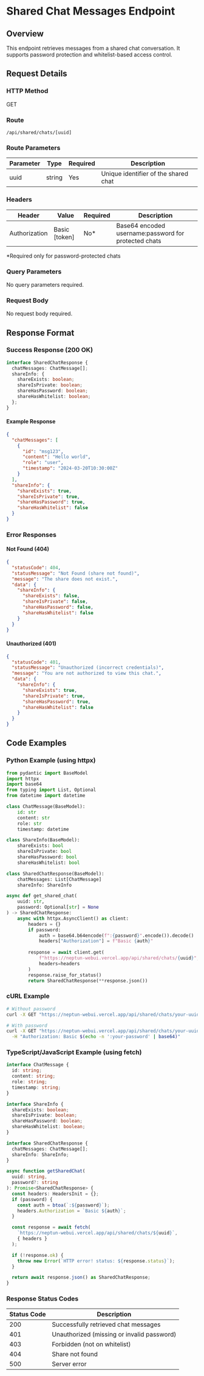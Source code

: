 # Shared Chat Messages Endpoint

## Overview

This endpoint retrieves messages from a shared chat conversation. It supports password protection and whitelist-based access control.

## Request Details

### HTTP Method

GET

### Route

`/api/shared/chats/[uuid]`

### Route Parameters

| Parameter | Type   | Required | Description                                    |
|-----------|--------|----------|------------------------------------------------|
| uuid      | string | Yes      | Unique identifier of the shared chat          |

### Headers

| Header         | Value          | Required | Description                                           |
|----------------|----------------|----------|-------------------------------------------------------|
| Authorization  | Basic [token]  | No*      | Base64 encoded username:password for protected chats  |

*Required only for password-protected chats

### Query Parameters

No query parameters required.

### Request Body

No request body required.

## Response Format

### Success Response (200 OK)

```typescript
interface SharedChatResponse {
  chatMessages: ChatMessage[];
  shareInfo: {
    shareExists: boolean;
    shareIsPrivate: boolean;
    shareHasPassword: boolean;
    shareHasWhitelist: boolean;
  };
}
```

#### Example Response

```json
{
  "chatMessages": [
    {
      "id": "msg123",
      "content": "Hello world",
      "role": "user",
      "timestamp": "2024-03-20T10:30:00Z"
    }
  ],
  "shareInfo": {
    "shareExists": true,
    "shareIsPrivate": true,
    "shareHasPassword": true,
    "shareHasWhitelist": false
  }
}
```

### Error Responses

#### Not Found (404)

```json
{
  "statusCode": 404,
  "statusMessage": "Not Found (share not found)",
  "message": "The share does not exist.",
  "data": {
    "shareInfo": {
      "shareExists": false,
      "shareIsPrivate": false,
      "shareHasPassword": false,
      "shareHasWhitelist": false
    }
  }
}
```

#### Unauthorized (401)

```json
{
  "statusCode": 401,
  "statusMessage": "Unauthorized (incorrect credentials)",
  "message": "You are not authorized to view this chat.",
  "data": {
    "shareInfo": {
      "shareExists": true,
      "shareIsPrivate": true,
      "shareHasPassword": true,
      "shareHasWhitelist": false
    }
  }
}
```

## Code Examples

### Python Example (using httpx)

```python
from pydantic import BaseModel
import httpx
import base64
from typing import List, Optional
from datetime import datetime

class ChatMessage(BaseModel):
    id: str
    content: str
    role: str
    timestamp: datetime

class ShareInfo(BaseModel):
    shareExists: bool
    shareIsPrivate: bool
    shareHasPassword: bool
    shareHasWhitelist: bool

class SharedChatResponse(BaseModel):
    chatMessages: List[ChatMessage]
    shareInfo: ShareInfo

async def get_shared_chat(
    uuid: str,
    password: Optional[str] = None
) -> SharedChatResponse:
    async with httpx.AsyncClient() as client:
        headers = {}
        if password:
            auth = base64.b64encode(f":{password}".encode()).decode()
            headers["Authorization"] = f"Basic {auth}"
            
        response = await client.get(
            f"https://neptun-webui.vercel.app/api/shared/chats/{uuid}",
            headers=headers
        )
        response.raise_for_status()
        return SharedChatResponse(**response.json())
```

### cURL Example

```bash
# Without password
curl -X GET "https://neptun-webui.vercel.app/api/shared/chats/your-uuid-here"

# With password
curl -X GET "https://neptun-webui.vercel.app/api/shared/chats/your-uuid-here" \
  -H "Authorization: Basic $(echo -n ':your-password' | base64)"
```

### TypeScript/JavaScript Example (using fetch)

```typescript
interface ChatMessage {
  id: string;
  content: string;
  role: string;
  timestamp: string;
}

interface ShareInfo {
  shareExists: boolean;
  shareIsPrivate: boolean;
  shareHasPassword: boolean;
  shareHasWhitelist: boolean;
}

interface SharedChatResponse {
  chatMessages: ChatMessage[];
  shareInfo: ShareInfo;
}

async function getSharedChat(
  uuid: string,
  password?: string
): Promise<SharedChatResponse> {
  const headers: HeadersInit = {};
  if (password) {
    const auth = btoa(`:${password}`);
    headers.Authorization = `Basic ${auth}`;
  }

  const response = await fetch(
    `https://neptun-webui.vercel.app/api/shared/chats/${uuid}`,
    { headers }
  );

  if (!response.ok) {
    throw new Error(`HTTP error! status: ${response.status}`);
  }

  return await response.json() as SharedChatResponse;
}
```

### Response Status Codes

| Status Code | Description                                        |
|-------------|----------------------------------------------------|
| 200         | Successfully retrieved chat messages               |
| 401         | Unauthorized (missing or invalid password)         |
| 403         | Forbidden (not on whitelist)                      |
| 404         | Share not found                                   |
| 500         | Server error                                      |
